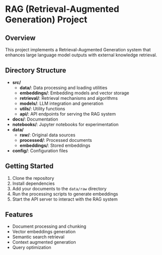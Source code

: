 # RAG (Retrieval-Augmented Generation) Project

## Overview
This project implements a Retrieval-Augmented Generation system that enhances large language model outputs with external knowledge retrieval.

## Directory Structure

- **src/**
  - **data/**: Data processing and loading utilities
  - **embeddings/**: Embedding models and vector storage
  - **retrieval/**: Retrieval mechanisms and algorithms
  - **models/**: LLM integration and generation
  - **utils/**: Utility functions
  - **api/**: API endpoints for serving the RAG system
- **docs/**: Documentation
- **notebooks/**: Jupyter notebooks for experimentation
- **data/**
  - **raw/**: Original data sources
  - **processed/**: Processed documents
  - **embeddings/**: Stored embeddings
- **config/**: Configuration files

## Getting Started

1. Clone the repository
2. Install dependencies
3. Add your documents to the `data/raw` directory
4. Run the processing scripts to generate embeddings
5. Start the API server to interact with the RAG system

## Features

- Document processing and chunking
- Vector embeddings generation
- Semantic search retrieval
- Context augmented generation
- Query optimization 